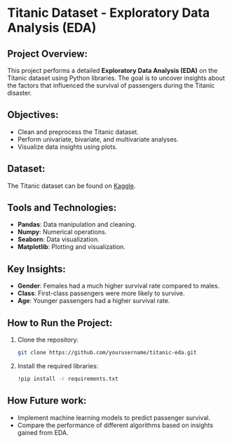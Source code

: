 # Titanic Dataset - Exploratory Data Analysis (EDA)

## Project Overview:
This project performs a detailed **Exploratory Data Analysis (EDA)** on the Titanic dataset using Python libraries. The goal is to uncover insights about the factors that influenced the survival of passengers during the Titanic disaster.

## Objectives:
- Clean and preprocess the Titanic dataset.
- Perform univariate, bivariate, and multivariate analyses.
- Visualize data insights using plots.

## Dataset:
The Titanic dataset can be found on [Kaggle](https://www.kaggle.com/c/titanic/data).

## Tools and Technologies:
- **Pandas**: Data manipulation and cleaning.
- **Numpy**: Numerical operations.
- **Seaborn**: Data visualization.
- **Matplotlib**: Plotting and visualization.

## Key Insights:
- **Gender**: Females had a much higher survival rate compared to males.
- **Class**: First-class passengers were more likely to survive.
- **Age**: Younger passengers had a higher survival rate.

## How to Run the Project:
1. Clone the repository:
   ```bash
   git clone https://github.com/yourusername/titanic-eda.git
2. Install the required libraries:
   ```bash
   !pip install -r requirements.txt

## How Future work:
- Implement machine learning models to predict passenger survival.
- Compare the performance of different algorithms based on insights gained from EDA.
